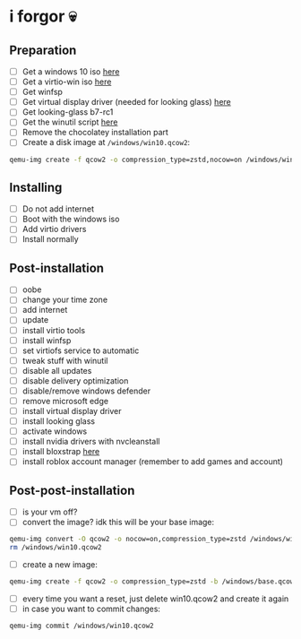 # i forgor :skull:

## Preparation

- [ ] Get a windows 10 iso [here](https://massgrave.dev/genuine-installation-media)
- [ ] Get a virtio-win iso [here](https://fedorapeople.org/groups/virt/virtio-win/direct-downloads/latest-virtio)
- [ ] Get winfsp
- [ ] Get virtual display driver (needed for looking glass) [here](https://github.com/VirtualDisplay/Virtual-Display-Driver)
- [ ] Get looking-glass b7-rc1
- [ ] Get the winutil script [here](https://christitus.com/win)
- [ ] Remove the chocolatey installation part
- [ ] Create a disk image at `/windows/win10.qcow2`:
```sh
qemu-img create -f qcow2 -o compression_type=zstd,nocow=on /windows/win10.qcow2 69G
```

## Installing

- [ ] Do not add internet
- [ ] Boot with the windows iso
- [ ] Add virtio drivers
- [ ] Install normally

## Post-installation

- [ ] oobe
- [ ] change your time zone
- [ ] add internet
- [ ] update
- [ ] install virtio tools
- [ ] install winfsp
- [ ] set virtiofs service to automatic
- [ ] tweak stuff with winutil
- [ ] disable all updates
- [ ] disable delivery optimization
- [ ] disable/remove windows defender
- [ ] remove microsoft edge
- [ ] install virtual display driver
- [ ] install looking glass
- [ ] activate windows
- [ ] install nvidia drivers with nvcleanstall
- [ ] install bloxstrap [here](https://github.com/bloxstraplabs/bloxstrap)
- [ ] install roblox account manager (remember to add games and account)

## Post-post-installation

- [ ] is your vm off?
- [ ] convert the image? idk this will be your base image:
```sh
qemu-img convert -O qcow2 -o nocow=on,compression_type=zstd /windows/win10.qcow2 /windows/base.qcow2
rm /windows/win10.qcow2
```
- [ ] create a new image:
```sh
qemu-img create -f qcow2 -o compression_type=zstd -b /windows/base.qcow2 /windows/win10.qcow2
```
- [ ] every time you want a reset, just delete win10.qcow2 and create it again
- [ ] in case you want to commit changes:
```sh
qemu-img commit /windows/win10.qcow2
```
